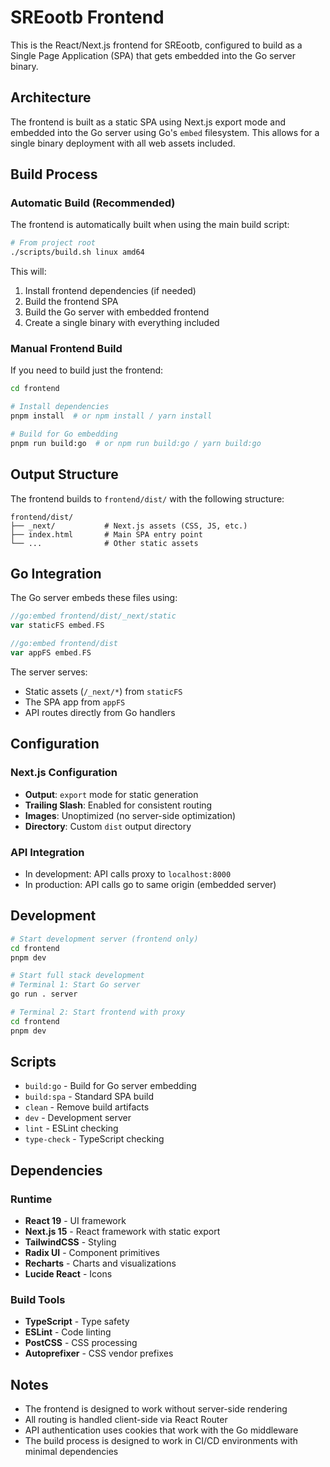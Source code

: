 # SREootb Frontend

This is the React/Next.js frontend for SREootb, configured to build as a Single Page Application (SPA) that gets embedded into the Go server binary.

## Architecture

The frontend is built as a static SPA using Next.js export mode and embedded into the Go server using Go's `embed` filesystem. This allows for a single binary deployment with all web assets included.

## Build Process

### Automatic Build (Recommended)

The frontend is automatically built when using the main build script:

```bash
# From project root
./scripts/build.sh linux amd64
```

This will:
1. Install frontend dependencies (if needed)
2. Build the frontend SPA
3. Build the Go server with embedded frontend
4. Create a single binary with everything included

### Manual Frontend Build

If you need to build just the frontend:

```bash
cd frontend

# Install dependencies
pnpm install  # or npm install / yarn install

# Build for Go embedding
pnpm run build:go  # or npm run build:go / yarn build:go
```

## Output Structure

The frontend builds to `frontend/dist/` with the following structure:

```
frontend/dist/
├── _next/           # Next.js assets (CSS, JS, etc.)
├── index.html       # Main SPA entry point
└── ...              # Other static assets
```

## Go Integration

The Go server embeds these files using:

```go
//go:embed frontend/dist/_next/static
var staticFS embed.FS

//go:embed frontend/dist
var appFS embed.FS
```

The server serves:
- Static assets (`/_next/*`) from `staticFS`  
- The SPA app from `appFS`
- API routes directly from Go handlers

## Configuration

### Next.js Configuration

- **Output**: `export` mode for static generation
- **Trailing Slash**: Enabled for consistent routing
- **Images**: Unoptimized (no server-side optimization)
- **Directory**: Custom `dist` output directory

### API Integration

- In development: API calls proxy to `localhost:8000`
- In production: API calls go to same origin (embedded server)

## Development

```bash
# Start development server (frontend only)
cd frontend
pnpm dev

# Start full stack development
# Terminal 1: Start Go server
go run . server

# Terminal 2: Start frontend with proxy
cd frontend  
pnpm dev
```

## Scripts

- `build:go` - Build for Go server embedding
- `build:spa` - Standard SPA build
- `clean` - Remove build artifacts
- `dev` - Development server
- `lint` - ESLint checking
- `type-check` - TypeScript checking

## Dependencies

### Runtime
- **React 19** - UI framework
- **Next.js 15** - React framework with static export
- **TailwindCSS** - Styling
- **Radix UI** - Component primitives
- **Recharts** - Charts and visualizations
- **Lucide React** - Icons

### Build Tools
- **TypeScript** - Type safety
- **ESLint** - Code linting
- **PostCSS** - CSS processing
- **Autoprefixer** - CSS vendor prefixes

## Notes

- The frontend is designed to work without server-side rendering
- All routing is handled client-side via React Router
- API authentication uses cookies that work with the Go middleware
- The build process is designed to work in CI/CD environments with minimal dependencies 